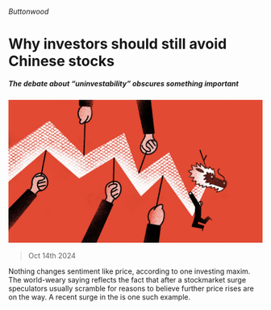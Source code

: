 ###### Buttonwood

# Why investors should still avoid Chinese stocks 

##### The debate about “uninvestability” obscures something important 

![image](images/20241019_FND002.jpg) 

> Oct 14th 2024 

Nothing changes sentiment like price, according to one investing maxim. The world-weary saying reflects the fact that after a stockmarket surge speculators usually scramble for reasons to believe further price rises are on the way. A recent surge in the  is one such example.

